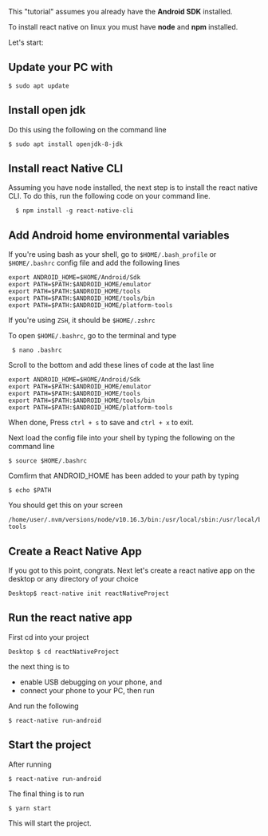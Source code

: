 This "tutorial" assumes you already have the **Android SDK** installed.

To install react native on linux you must have **node** and **npm** installed.

Let's start:

## Update your PC with
```
$ sudo apt update
```

## Install open jdk
Do this using the following on the command line 
```
$ sudo apt install openjdk-8-jdk
```
## Install react Native CLI

Assuming you have node installed, the next step is to install the react native CLI. To do this, run the following code on your command line.
```
  $ npm install -g react-native-cli
```
## Add Android home environmental variables
If you're using bash as your shell, go to `$HOME/.bash_profile` or `$HOME/.bashrc` config file and add the following lines
```
export ANDROID_HOME=$HOME/Android/Sdk
export PATH=$PATH:$ANDROID_HOME/emulator
export PATH=$PATH:$ANDROID_HOME/tools
export PATH=$PATH:$ANDROID_HOME/tools/bin
export PATH=$PATH:$ANDROID_HOME/platform-tools
```

If you're using `ZSH`, it should be `$HOME/.zshrc`

To open `$HOME/.bashrc`, go to the terminal and type 
```
 $ nano .bashrc
```
Scroll to the bottom and add these lines of code at the last line
```
export ANDROID_HOME=$HOME/Android/Sdk
export PATH=$PATH:$ANDROID_HOME/emulator
export PATH=$PATH:$ANDROID_HOME/tools
export PATH=$PATH:$ANDROID_HOME/tools/bin
export PATH=$PATH:$ANDROID_HOME/platform-tools
```

When done, Press `ctrl + s` to save and `ctrl + x` to exit.

Next load the config file into your shell by typing the following on the command line
```
$ source $HOME/.bashrc
```

Comfirm that ANDROID_HOME has been added to your path by typing
```
$ echo $PATH
```
You should get this on your screen 

```
/home/user/.nvm/versions/node/v10.16.3/bin:/usr/local/sbin:/usr/local/bin:/usr/sbin:/usr/bin:/sbin:/bin:/usr/games:/usr/local/games:/snap/bin:/home/chidera/Android/Sdk/emulator:/home/chidera/Android/Sdk/tools:/home/chidera/Android/Sdk/tools/bin:/home/chidera/Android/Sdk/platform-tools

```

## Create a React Native App
If you got to this point, congrats. Next let's create a react native app on the desktop or any directory of your choice
```
Desktop$ react-native init reactNativeProject
```

## Run the react native app
First cd into your project
```
Desktop $ cd reactNativeProject
```
the next thing is to

- enable USB debugging on your phone, and
- connect your phone to your PC, then run 

And run the following
```
$ react-native run-android
```

## Start the project

After running 
```
$ react-native run-android
```
The final thing is to run 
```
$ yarn start
```

This will start the project. 